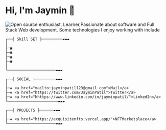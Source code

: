 # Hi, I'm Jaymin 👋

<img src="https://github.com/jayminpatil/jayminpatil/blob/main/asdf.png" alt="Open source enthusiast,
Learner,Passionate about software and Full Stack Web development. Some technologies I enjoy working with include">


```
┌──┤ Skill SET ├─────────▰▰▰
│
├─▣ 
├─▣ 
├─▣ 
├─▣ 
│
└─────────────────────▰▰▰

┌──┤ SOCIAL ├─────────▰▰▰
│
├─◈ <a href="mailto:jayminpatil123@gmail.com">Mail</a>
├─◈ <a href="https://twitter.com/JayminPatil">Twitter</a>
├─◈ <a href="hhttps://www.linkedin.com/in/jayminpatil/">LinkedIn</a>
└──────────────────────▰▰▰

┌──┤ PROJECTS ├──────▰▰▰
│
├─◈ <a href="https://exquisitenfts.vercel.app/">NFTMarketplace</a>
└─────────────────────▰▰▰

```
</pre>
